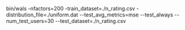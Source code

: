 bin/wals -nfactors=200 -train_dataset=./n_rating.csv -distribution_file=./uniform.dat --test_avg_metrics=mse --test_always --num_test_users=30 --test_dataset=./n_rating.csv
